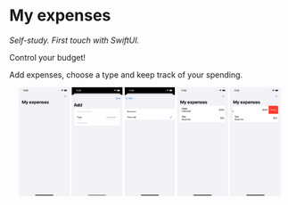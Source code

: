# My expenses
*Self-study. First touch with SwiftUI.*

Control your budget! 

Add expenses, choose a type and keep track of your spending.

  <p align="center" width="100%"> 
    <img width="18%" src="/MyExpenses/Assets.xcassets/first.imageset/Simulator Screen Shot - iPhone 13 - 2022-07-12 at 11.29.37.png">
    <img width="18%" src="/MyExpenses/Assets.xcassets/addView.imageset/Simulator Screen Shot - iPhone 13 - 2022-07-12 at 11.29.43.png">
    <img width="18%" src="/MyExpenses/Assets.xcassets/type.imageset/Simulator Screen Shot - iPhone 13 - 2022-07-12 at 11.30.38.png">
    <img width="18%" src="/MyExpenses/Assets.xcassets/expenses.imageset/Simulator Screen Shot - iPhone 13 - 2022-07-12 at 11.32.08.png">
    <img width="18%" src="/MyExpenses/Assets.xcassets/delete.imageset/Simulator Screen Shot - iPhone 13 - 2022-07-12 at 11.32.15.png">
  </p>
